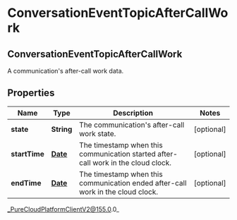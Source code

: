 # ConversationEventTopicAfterCallWork

## ConversationEventTopicAfterCallWork
A communication&#39;s after-call work data.

## Properties

|Name | Type | Description | Notes|
|------------ | ------------- | ------------- | -------------|
| **state** | **String** | The communication&#39;s after-call work state. | [optional] |
| **startTime** | [**Date**](Date) | The timestamp when this communication started after-call work in the cloud clock. | [optional] |
| **endTime** | [**Date**](Date) | The timestamp when this communication ended after-call work in the cloud clock. | [optional] |



_PureCloudPlatformClientV2@155.0.0_
